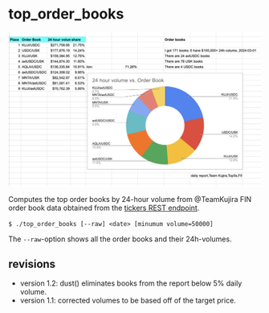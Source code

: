 # top_order_books

![top order books by volume](imgs/top-order-books.png)

Computes the top order books by 24-hour volume from @TeamKujira FIN order book
data obtained from the 
[tickers REST endpoint](https://api.kujira.app/api/coingecko/tickers).

`$ ./top_order_books [--raw] <date> [minumum volume=50000]`

The <code>--raw</code>-option shows all the order books and their 24h-volumes.

## revisions

* version 1.2: dust() eliminates books from the report below 5% daily volume.
* version 1.1: corrected volumes to be based off of the target price.
